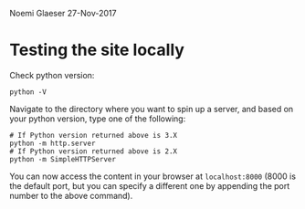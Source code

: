 Noemi Glaeser 
27-Nov-2017

# Testing the site locally

Check python version:
```
python -V
```

Navigate to the directory where you want to spin up a server, and based on your python version, type one of the following:
```
# If Python version returned above is 3.X
python -m http.server
# If Python version returned above is 2.X
python -m SimpleHTTPServer
```

You can now access the content in your browser at `localhost:8000` (8000 is the default port, but you can specify a different one by appending the port number to the above command). 
